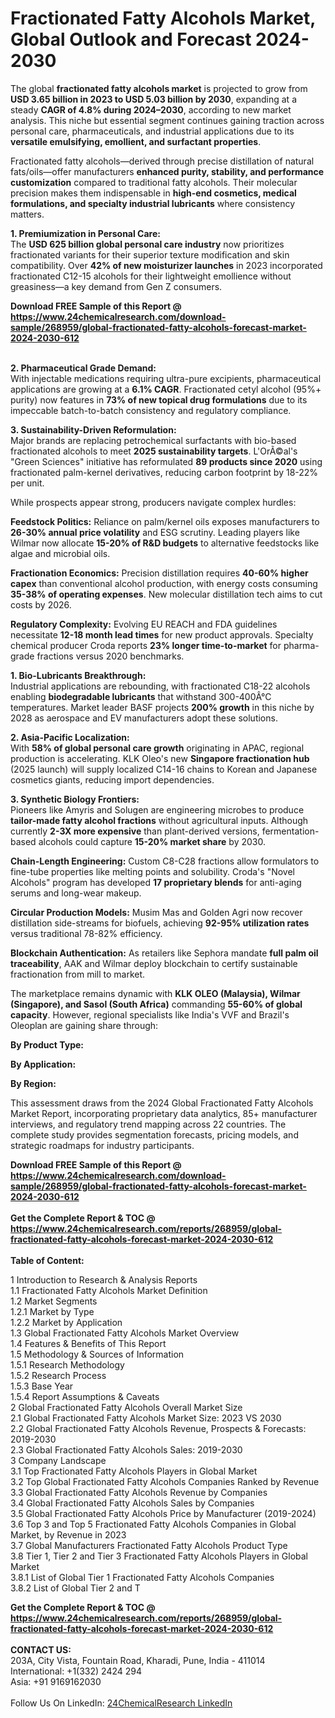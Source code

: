 <h1>Fractionated Fatty Alcohols Market, Global Outlook and Forecast 2024-2030</h1><p>The global <strong>fractionated fatty alcohols market</strong> is projected to grow from <strong>USD 3.65 billion in 2023 to USD 5.03 billion by 2030</strong>, expanding at a steady <strong>CAGR of 4.8% during 2024–2030</strong>, according to new market analysis. This niche but essential segment continues gaining traction across personal care, pharmaceuticals, and industrial applications due to its <strong>versatile emulsifying, emollient, and surfactant properties</strong>.</p><p>Fractionated fatty alcohols—derived through precise distillation of natural fats/oils—offer manufacturers <strong>enhanced purity, stability, and performance customization</strong> compared to traditional fatty alcohols. Their molecular precision makes them indispensable in <strong>high-end cosmetics, medical formulations, and specialty industrial lubricants</strong> where consistency matters.</p><p><strong>1. Premiumization in Personal Care:</strong><br>
The <strong>USD 625 billion global personal care industry</strong> now prioritizes fractionated variants for their superior texture modification and skin compatibility. Over <strong>42% of new moisturizer launches</strong> in 2023 incorporated fractionated C12-15 alcohols for their lightweight emollience without greasiness—a key demand from Gen Z consumers.</p><div><b>Download FREE Sample of this Report @ 
            <a href="https://www.24chemicalresearch.com/download-sample/268959/global-fractionated-fatty-alcohols-forecast-market-2024-2030-612">
            https://www.24chemicalresearch.com/download-sample/268959/global-fractionated-fatty-alcohols-forecast-market-2024-2030-612</a></b></div><br><p><strong>2. Pharmaceutical Grade Demand:</strong><br>
With injectable medications requiring ultra-pure excipients, pharmaceutical applications are growing at a <strong>6.1% CAGR</strong>. Fractionated cetyl alcohol (95%+ purity) now features in <strong>73% of new topical drug formulations</strong> due to its impeccable batch-to-batch consistency and regulatory compliance.</p><p><strong>3. Sustainability-Driven Reformulation:</strong><br>
Major brands are replacing petrochemical surfactants with bio-based fractionated alcohols to meet <strong>2025 sustainability targets</strong>. L'OrÃ©al's "Green Sciences" initiative has reformulated <strong>89 products since 2020</strong> using fractionated palm-kernel derivatives, reducing carbon footprint by 18-22% per unit.</p><p>While prospects appear strong, producers navigate complex hurdles:</p><p><strong>Feedstock Politics:</strong> Reliance on palm/kernel oils exposes manufacturers to <strong>26-30% annual price volatility</strong> and ESG scrutiny. Leading players like Wilmar now allocate <strong>15-20% of R&amp;D budgets</strong> to alternative feedstocks like algae and microbial oils.</p><p><strong>Fractionation Economics:</strong> Precision distillation requires <strong>40-60% higher capex</strong> than conventional alcohol production, with energy costs consuming <strong>35-38% of operating expenses</strong>. New molecular distillation tech aims to cut costs by 2026.</p><p><strong>Regulatory Complexity:</strong> Evolving EU REACH and FDA guidelines necessitate <strong>12-18 month lead times</strong> for new product approvals. Specialty chemical producer Croda reports <strong>23% longer time-to-market</strong> for pharma-grade fractions versus 2020 benchmarks.</p><p><strong>1. Bio-Lubricants Breakthrough:</strong><br>
Industrial applications are rebounding, with fractionated C18-22 alcohols enabling <strong>biodegradable lubricants</strong> that withstand 300-400Â°C temperatures. Market leader BASF projects <strong>200% growth</strong> in this niche by 2028 as aerospace and EV manufacturers adopt these solutions.</p><p><strong>2. Asia-Pacific Localization:</strong><br>
With <strong>58% of global personal care growth</strong> originating in APAC, regional production is accelerating. KLK Oleo's new <strong>Singapore fractionation hub</strong> (2025 launch) will supply localized C14-16 chains to Korean and Japanese cosmetics giants, reducing import dependencies.</p><p><strong>3. Synthetic Biology Frontiers:</strong><br>
Pioneers like Amyris and Solugen are engineering microbes to produce <strong>tailor-made fatty alcohol fractions</strong> without agricultural inputs. Although currently <strong>2-3X more expensive</strong> than plant-derived versions, fermentation-based alcohols could capture <strong>15-20% market share</strong> by 2030.</p><p><strong>Chain-Length Engineering:</strong> Custom C8-C28 fractions allow formulators to fine-tube properties like melting points and solubility. Croda's "Novel Alcohols" program has developed <strong>17 proprietary blends</strong> for anti-aging serums and long-wear makeup.</p><p><strong>Circular Production Models:</strong> Musim Mas and Golden Agri now recover distillation side-streams for biofuels, achieving <strong>92-95% utilization rates</strong> versus traditional 78-82% efficiency.</p><p><strong>Blockchain Authentication:</strong> As retailers like Sephora mandate <strong>full palm oil traceability</strong>, AAK and Wilmar deploy blockchain to certify sustainable fractionation from mill to market.</p><p>The marketplace remains dynamic with <strong>KLK OLEO (Malaysia), Wilmar (Singapore), and Sasol (South Africa)</strong> commanding <strong>55-60% of global capacity</strong>. However, regional specialists like India's VVF and Brazil's Oleoplan are gaining share through:</p><p><strong>By Product Type:</strong></p><p><strong>By Application:</strong></p><p><strong>By Region:</strong></p><p>This assessment draws from the 2024 Global Fractionated Fatty Alcohols Market Report, incorporating proprietary data analytics, 85+ manufacturer interviews, and regulatory trend mapping across 22 countries. The complete study provides segmentation forecasts, pricing models, and strategic roadmaps for industry participants.</p><div><b>Download FREE Sample of this Report @ 
            <a href="https://www.24chemicalresearch.com/download-sample/268959/global-fractionated-fatty-alcohols-forecast-market-2024-2030-612">
            https://www.24chemicalresearch.com/download-sample/268959/global-fractionated-fatty-alcohols-forecast-market-2024-2030-612</a></b></div><br><div><b>Get the Complete Report & TOC @ 
            <a href="https://www.24chemicalresearch.com/reports/268959/global-fractionated-fatty-alcohols-forecast-market-2024-2030-612">
            https://www.24chemicalresearch.com/reports/268959/global-fractionated-fatty-alcohols-forecast-market-2024-2030-612</a></b></div><br>
            <b>Table of Content:</b><p>1 Introduction to Research & Analysis Reports<br />
    1.1 Fractionated Fatty Alcohols Market Definition<br />
    1.2 Market Segments<br />
        1.2.1 Market by Type<br />
        1.2.2 Market by Application<br />
    1.3 Global Fractionated Fatty Alcohols Market Overview<br />
    1.4 Features & Benefits of This Report<br />
    1.5 Methodology & Sources of Information<br />
        1.5.1 Research Methodology<br />
        1.5.2 Research Process<br />
        1.5.3 Base Year<br />
        1.5.4 Report Assumptions & Caveats<br />
2 Global Fractionated Fatty Alcohols Overall Market Size<br />
    2.1 Global Fractionated Fatty Alcohols Market Size: 2023 VS 2030<br />
    2.2 Global Fractionated Fatty Alcohols Revenue, Prospects & Forecasts: 2019-2030<br />
    2.3 Global Fractionated Fatty Alcohols Sales: 2019-2030<br />
3 Company Landscape<br />
    3.1 Top Fractionated Fatty Alcohols Players in Global Market<br />
    3.2 Top Global Fractionated Fatty Alcohols Companies Ranked by Revenue<br />
    3.3 Global Fractionated Fatty Alcohols Revenue by Companies<br />
    3.4 Global Fractionated Fatty Alcohols Sales by Companies<br />
    3.5 Global Fractionated Fatty Alcohols Price by Manufacturer (2019-2024)<br />
    3.6 Top 3 and Top 5 Fractionated Fatty Alcohols Companies in Global Market, by Revenue in 2023<br />
    3.7 Global Manufacturers Fractionated Fatty Alcohols Product Type<br />
    3.8 Tier 1, Tier 2 and Tier 3 Fractionated Fatty Alcohols Players in Global Market<br />
        3.8.1 List of Global Tier 1 Fractionated Fatty Alcohols Companies<br />
        3.8.2 List of Global Tier 2 and T</p><div><b>Get the Complete Report & TOC @ 
            <a href="https://www.24chemicalresearch.com/reports/268959/global-fractionated-fatty-alcohols-forecast-market-2024-2030-612">
            https://www.24chemicalresearch.com/reports/268959/global-fractionated-fatty-alcohols-forecast-market-2024-2030-612</a></b></div><br><b>CONTACT US:</b><br>
            203A, City Vista, Fountain Road, Kharadi, Pune, India - 411014<br>
            International: +1(332) 2424 294<br>
            Asia: +91 9169162030 <br><br>
            Follow Us On LinkedIn: <a href="https://www.linkedin.com/company/24chemicalresearch/">24ChemicalResearch LinkedIn</a>